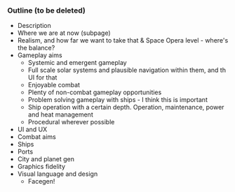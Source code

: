 ### Outline (to be deleted)

- Description
- Where we are at now (subpage)
- Realism, and how far we want to take that & Space Opera level - where's the balance?
- Gameplay aims
  - Systemic and emergent gameplay
  - Full scale solar systems and plausible navigation within them, and th UI for that
  - Enjoyable combat
  - Plenty of non-combat gameplay opportunities
  - Problem solving gameplay with ships - I think this is important
  - Ship operation with a certain depth. Operation, maintenance, power and heat management
  - Procedural wherever possible
- UI and UX
- Combat aims
- Ships
- Ports
- City and planet gen
- Graphics fidelity
- Visual language and design
  - Facegen!


